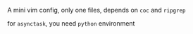 A mini vim config, only one files, depends on `coc` and `ripgrep`

for `asynctask`, you need `python` environment

